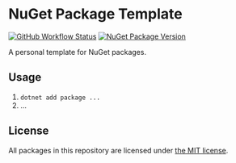 # NuGet Package Template

[![GitHub Workflow Status](https://img.shields.io/github/actions/workflow/status/JamieMagee/nuget-package-template/build.yml?branch=main&style=for-the-badge)](https://github.com/JamieMagee/nuget-package-template/actions/workflows/build.yml?query=branch%3Amain)
[![NuGet Package Version](https://img.shields.io/nuget/v/nuget-package-template?style=for-the-badge)](https://www.nuget.org/packages/nuget-package-template/)

A personal template for NuGet packages.

## Usage

1. `dotnet add package ...`
2. ...

## License

All packages in this repository are licensed under [the MIT license](https://opensource.org/licenses/MIT).
